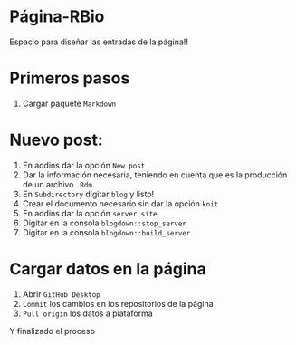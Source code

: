# Página-RBio

Espacio para diseñar las entradas de la página!!

# Primeros pasos

1. Cargar paquete ```Markdown```

# Nuevo post:
 
 1. En addins dar la opción ```New post``` 
 2. Dar la información necesaria, teniendo en cuenta que es la producción de un archivo ```.Rdm```
 3. En ```Subdirectory``` digitar ```blog``` y listo!
 4. Crear el documento necesario sin dar la opción ```knit```
 5. En addins dar la opción ```server site```
 6. Digitar en la consola ```blogdown::stop_server```
 7. Digitar en la consola ```blogdown::build_server```

# Cargar datos en la página

1. Abrir ```GitHub Desktop```
2. ```Commit``` los cambios en los repositorios de la página
3. ```Pull origin``` los datos a plataforma

Y finalizado el proceso
